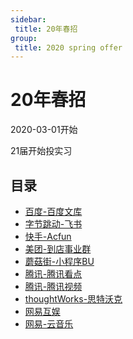 ```yaml
---
sidebar:
 title: 20年春招
group:
 title: 2020 spring offer
---
```

# 20年春招
2020-03-01开始

21届开始投实习

## 目录
* [百度-百度文库](./baidu.md)
* [字节跳动-飞书](./bytedance-fs.md)
* [快手-Acfun](./kuaishou-acfun.md)
* [美团-到店事业群](./meituan-dd.md)
* [蘑菇街-小程序BU](./mogu.md)
* [腾讯-腾讯看点](./tencent-kd.md)
* [腾讯-腾讯视频](./tencent-video.md)
* [thoughtWorks-思特沃克](./thoughtWorks.md)
* [网易互娱](./wy-hy.md)
* [网易-云音乐](./wy-music.md)

<tongji/>